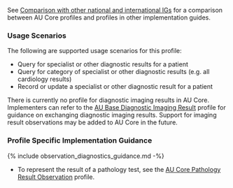 See [Comparison with other national and international IGs](comparison.html) for a comparison between AU Core profiles and profiles in other implementation guides.

### Usage Scenarios

The following are supported usage scenarios for this profile:

- Query for specialist or other diagnostic results for a patient
- Query for category of specialist or other diagnostic results (e.g. all cardiology results)
- Record or update a specialist or other diagnostic result for a patient

<div class="stu-note">
There is currently no profile for diagnostic imaging results in AU Core. Implementers can refer to the  <a href="https://build.fhir.org/ig/hl7au/au-fhir-base/StructureDefinition-au-imagingresult.html">AU Base Diagnostic Imaging Result</a> profile for guidance on exchanging diagnostic imaging results. Support for imaging result observations may be added to AU Core in the future.
</div>

### Profile Specific Implementation Guidance
{% include observation_diagnostics_guidance.md -%}
- To represent the result of a pathology test, see the [AU Core Pathology Result Observation](StructureDefinition-au-core-diagnosticresult-path.html) profile.
